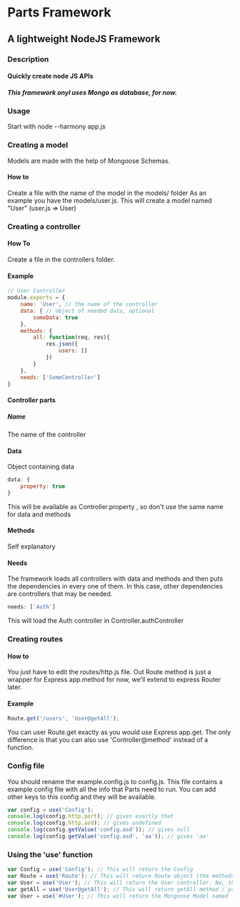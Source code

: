 # Parts Framework
##  A lightweight NodeJS Framework
### Description
#### Quickly create node JS APIs

##### This framework onyl uses Mongo as database, for now.

### Usage
Start with node --harmony app.js

### Creating a model
Models are made with the help of Mongoose Schemas.
#### How to
Create a file with the name of the model in the models/ folder
As an example you have the models/user.js.
This will create a model named "User" (user.js => User)

### Creating a controller
#### How To
Create a file in the controllers folder.
#### Example
```js
// User Controller
module.exports = {
	name: 'User', // the name of the controller
	data: { // object of needed data, optional
		someData: true
	},
	methods: {
		all: function(req, res){
			res.json({
				users: []
			})
		}
	},
	needs: ['SomeController']
}
```
#### Controller parts
##### Name
The name of the controller
#### Data
Object containing data
```js
data: {
	property: true
}
```
This will be available as Controller.property , so don't use the same name for data and methods
#### Methods
Self explanatory
#### Needs
The framework loads all controllers with data and methods and then puts the dependencies in every one of them. In this case, other dependencies are controllers that may be needed.
```js
needs: ['Auth']
```
This will load the Auth controller in Controller.authController

### Creating routes
#### How to
You just have to edit the routes/http.js file. Out Route method is just a wrapper for Express app.method for now, we'll extend to express Router later.
#### Example
```js
Route.get('/users', 'User@getAll');
```
You can user Route.get exactly as you would use Express app.get. The only difference is that you can also use 'Controller@method' instead of a function.

### Config file
You should rename the example.config.js to config.js.
This file contains a example config file with all the info that Parts need to run.
You can add other keys to this config and they will be available.
```js
var config = use('Config');
console.log(config.http.port); // gives exactly that
console.log(config.http.asd); // gives undefined
console.log(config.getValue('config.asd')); // gives null
console.log(config.getValue('config.asd', 'aa')); // gives 'aa'
```

### Using the 'use' function
```js
var Config = use('Config'); // This will return the Config
var Route = use('Route'); // This will return Route object (the methods are the http methods from app in express)
var User = use('User'); // This will return the User controller. No, this is not predefined. Every capitalized string (except Config and Route) will be identified as a controller name.
var getAll = use('User@getAll'); // This will return getAll method / property of the User Controller
var User = use('#User'); // This will return the Mongoose Model named 'User';
```